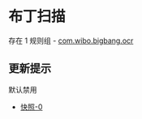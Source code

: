 # 布丁扫描

存在 1 规则组 - [com.wibo.bigbang.ocr](/src/apps/com.wibo.bigbang.ocr.ts)

## 更新提示

默认禁用

- [快照-0](https://i.gkd.li/import/13360281)
